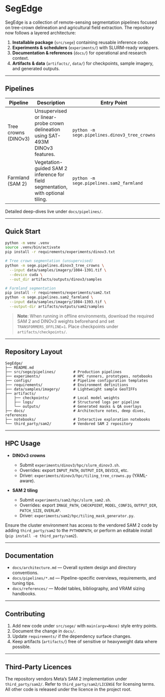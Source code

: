 # SegEdge

SegEdge is a collection of remote-sensing segmentation pipelines focused on tree-crown delineation and agricultural field extraction. The repository now follows a layered architecture:

1. **Installable package** (`src/sege`) containing reusable inference code.
2. **Experiments & schedulers** (`experiments/`) with SLURM-ready wrappers.
3. **Documentation & references** (`docs/`) for operational and research context.
4. **Artifacts & data** (`artifacts/`, `data/`) for checkpoints, sample imagery, and generated outputs.

---

## Pipelines

| Pipeline | Description | Entry Point | Requirements |
| -------- | ----------- | ----------- | ------------ |
| Tree crowns (DINOv3) | Unsupervised or linear-probe crown delineation using SAT-493M DINOv3 features. | `python -m sege.pipelines.dinov3_tree_crowns` | `requirements/experiments/dinov3.txt` |
| Farmland (SAM 2) | Vegetation-guided SAM 2 inference for field segmentation, with optional tiling. | `python -m sege.pipelines.sam2_farmland` | `requirements/experiments/sam2.txt` |

Detailed deep-dives live under `docs/pipelines/`.

---

## Quick Start

```bash
python -m venv .venv
source .venv/bin/activate
pip install -r requirements/experiments/dinov3.txt

# Tree crown segmentation (unsupervised)
python -m sege.pipelines.dinov3_tree_crowns \
  --input data/samples/imagery/1084-1391.tif \
  --device cuda \
  --out_dir artifacts/outputs/dinov3/samples

# Farmland segmentation
pip install -r requirements/experiments/sam2.txt
python -m sege.pipelines.sam2_farmland \
  --input data/samples/imagery/1084-1393.tif \
  --output-dir artifacts/outputs/sam2/samples
```

> **Note**: When running in offline environments, download the required SAM 2 and DINOv3 weights beforehand and set `TRANSFORMERS_OFFLINE=1`. Place checkpoints under `artifacts/checkpoints/`.

---

## Repository Layout

```
SegEdge/
├── README.md
├── src/sege/pipelines/        # Production pipelines
├── experiments/               # HPC runners, prototypes, notebooks
├── configs/                   # Pipeline configuration templates
├── requirements/              # Environment definitions
├── data/samples/imagery/      # Lightweight sample GeoTIFFs
├── artifacts/
│   ├── checkpoints/           # Local model weights
│   ├── logs/                  # Structured logs per pipeline
│   └── outputs/               # Generated masks & QA overlays
├── docs/                      # Architecture notes, deep dives, references
├── notebooks/                 # Interactive exploration notebooks
└── third_party/sam2/          # Vendored SAM 2 repository
```

---

## HPC Usage

- **DINOv3 crowns**  
  - Submit `experiments/dinov3/hpc/slurm_dinov3.sh`.  
  - Overrides: export `INPUT_PATH`, `OUTPUT_DIR`, `DEVICE`, etc.  
  - Driver: `experiments/dinov3/hpc/tiling_tree_crowns.py` (YAML-aware).

- **SAM 2 tiling**  
  - Submit `experiments/sam2/hpc/slurm_sam2.sh`.  
  - Overrides: export `IMAGE_PATH`, `CHECKPOINT`, `MODEL_CONFIG`, `OUTPUT_DIR`, `PATCH_SIZE`, `OVERLAP`.  
  - Driver: `experiments/sam2/hpc/tiling_mask_generator.py`.

Ensure the cluster environment has access to the vendored SAM 2 code by adding `third_party/sam2` to the `PYTHONPATH`, or perform an editable install (`pip install -e third_party/sam2`).

---

## Documentation

- `docs/architecture.md` — Overall system design and directory conventions.
- `docs/pipelines/*.md` — Pipeline-specific overviews, requirements, and tuning tips.
- `docs/references/` — Model tables, bibliography, and VRAM sizing handbooks.

---

## Contributing

1. Add new code under `src/sege/` with `main(argv=None)` style entry points.
2. Document the change in `docs/`.
3. Update `requirements/` if the dependency surface changes.
4. Keep artifacts (`artifacts/`) free of sensitive or heavyweight data where possible.

---

## Third-Party Licences

The repository vendors Meta’s SAM 2 implementation under `third_party/sam2/`. Refer to `third_party/sam2/LICENSE` for licensing terms. All other code is released under the licence in the project root.
